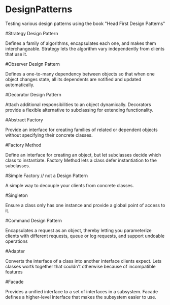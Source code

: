 # DesignPatterns

Testing various design patterns using the book "Head First Design Patterns"

#Strategy Design Pattern

Defines a family of algorithms, encapsulates each one, and makes them interchangeable. Strategy lets the algorithm vary independently from clients that use it.

#Observer Design Pattern

Defines a one-to-many dependency between objects so that when one object changes state, all its dependents are notified and updated automatically.

#Decorator Design Pattern

Attach additional responsibilities to an object dynamically. Decorators provide a flexible alternative to subclassing for extending functionality.

#Abstract Factory

Provide an interface for creating families of related or dependent objects without specifying their concrete classes.

#Factory Method

Define an interface for creating an object, but let subclasses decide which class to instantiate. Factory Method lets a class defer instantiation to the subclasses.

#Simple Factory // not a Design Pattern

A simple way to decouple your clients from concrete classes. 

#Singleton

Ensure a  class only has one instance and provide a global point of access to it.

#Command Design Pattern

Encapsulates a request as an object, thereby letting you parameterize clients with different requests, queue or log requests, and support undoable operations

#Adapter

Converts the interface of a class into another interface clients expect. Lets classes wortk together that couldn't otherwise because of incompatible features

#Facade

Provides a unified interface to a set of interfaces in a subsystem. Facade defines a higher-level interface that makes the subsystem easier to use.